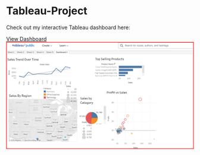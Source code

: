 # Tableau-Project

Check out my interactive Tableau dashboard here:

[View Dashboard](https://public.tableau.com/views/superstoresales_17423492404150/Dashboard1?:language=en-US&:sid=&:redirect=auth&:display_count=n&:origin=viz_share_link)
![Dashboard Overview](akshaya.dashboard.png)
